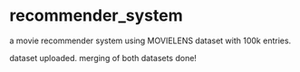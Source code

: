 # recommender_system
a movie recommender system using MOVIELENS dataset with 100k entries.

dataset uploaded.
merging of both datasets done!
